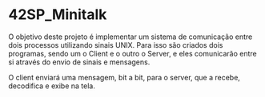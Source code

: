 # 42SP_Minitalk

O objetivo deste projeto é implementar um sistema de comunicação entre dois processos utilizando sinais UNIX. Para isso são criados dois programas, sendo um o Client e o outro o Server, e eles comunicarão entre si através do envio de sinais e mensagens.

O client enviará uma mensagem, bit a bit, para o server, que a recebe, decodifica e exibe na tela.
